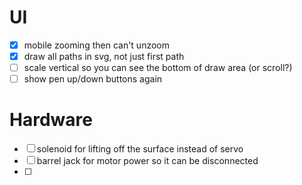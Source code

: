 # UI

- [x] mobile zooming then can't unzoom
- [x] draw all paths in svg, not just first path
- [ ] scale vertical so you can see the bottom of draw area (or scroll?)
- [ ] show pen up/down buttons again

# Hardware

- [ ] solenoid for lifting off the surface instead of servo
- [ ] barrel jack for motor power so it can be disconnected
- [ ]